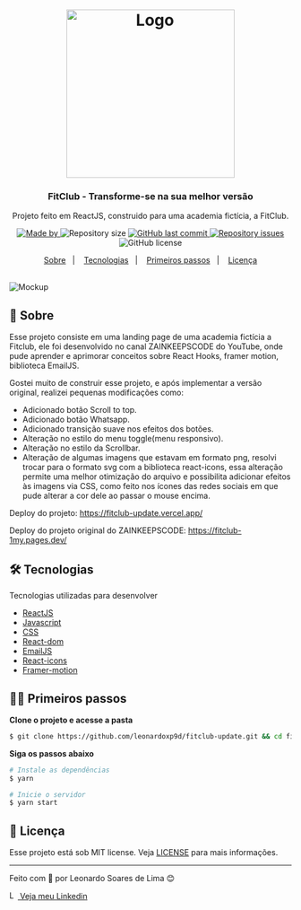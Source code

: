 <h1 align="center">
  <img alt="Logo" src="https://github.com/user-attachments/assets/a87d9cf6-2fd7-4b5e-a239-fd6f2c25fd22" width="300px">
</h1>

<h3 align="center">
  FitClub - Transforme-se na sua melhor versão
</h3>

<p align="center">
  Projeto feito em ReactJS, construido para uma academia fictícia, a FitClub.
</p>

<p align="center">
  <a href="https://www.linkedin.com/in/leonardo-sl/" target="_blank" rel="noopener noreferrer">
    <img alt="Made by" src="https://img.shields.io/badge/made%20by-Leonardo Soares de Lima-%23F48915">
  </a>

  <img alt="Repository size" src="https://img.shields.io/github/repo-size/leonardoxp9d/fitclub-update?color=%23F48915">

  <a href="https://github.com/leonardoxp9d/fitclub-update/commits/master">
    <img alt="GitHub last commit" src="https://img.shields.io/github/last-commit/leonardoxp9d/fitclub-update?color=%23F48915">
  </a>

  <a href="https://github.com/leonardoxp9d/fitclub-update/issues">
    <img alt="Repository issues" src="https://img.shields.io/github/issues/leonardoxp9d/fitclub-update?color=%23F48915">
  </a>
  
  <img alt="GitHub license" src="https://img.shields.io/github/license/leonardoxp9d/fitclub-update?color=F48915">
</p>

<p align="center">
  <a href="#-sobre">Sobre</a>&nbsp;&nbsp;&nbsp;|&nbsp;&nbsp;&nbsp;
  <a href="#%EF%B8%8F-tecnologias">Tecnologias</a>&nbsp;&nbsp;&nbsp;|&nbsp;&nbsp;&nbsp;
  <a href="#%EF%B8%8F-primeiros-passos">Primeiros passos</a>&nbsp;&nbsp;&nbsp;|&nbsp;&nbsp;&nbsp;
  <a href="#-licença">Licença</a>
</p>

</br>

<img alt="Mockup" src="https://github.com/user-attachments/assets/2078a312-67b9-4002-91e0-502c0b159730">

## 🚀 Sobre
Esse projeto consiste em uma landing page de uma academia fictícia a Fitclub, ele foi desenvolvido no canal ZAINKEEPSCODE do YouTube, onde pude aprender e aprimorar conceitos sobre React Hooks, framer motion, biblioteca EmailJS.

Gostei muito de construir esse projeto, e após implementar a versão original, realizei pequenas modificações como: 

- Adicionado botão Scroll to top.
- Adicionado botão Whatsapp.
- Adicionado transição suave nos efeitos dos botões.
- Alteração no estilo do menu toggle(menu responsivo).
- Alteração no estilo da Scrollbar.
- Alteração de algumas imagens que estavam em formato png, resolvi trocar para o formato svg com a biblioteca react-icons, essa alteração permite uma melhor otimização do arquivo e possibilita adicionar efeitos às imagens via CSS, como feito nos ícones das redes sociais em que pude alterar a cor dele ao passar o mouse encima.

Deploy do projeto: https://fitclub-update.vercel.app/

Deploy do projeto original do ZAINKEEPSCODE: https://fitclub-1my.pages.dev/

## 🛠️ Tecnologias

Tecnologias utilizadas para desenvolver
- [ReactJS](https://reactjs.org/)
- [Javascript](https://www.javascript.com/)
- [CSS](https://www.w3.org/Style/CSS/Overview.en.html)
- [React-dom](https://www.npmjs.com/package/react-dom)
- [EmailJS](https://www.emailjs.com/)
- [React-icons](https://react-icons.github.io/react-icons/)
- [Framer-motion](https://www.framer.com/motion/)
 
## 🏃‍♂️ Primeiros passos

**Clone o projeto e acesse a pasta**

```bash
$ git clone https://github.com/leonardoxp9d/fitclub-update.git && cd fitclub-update
```

**Siga os passos abaixo**

```bash
# Instale as dependências
$ yarn

# Inicie o servidor
$ yarn start
```

## 📝 Licença

Esse projeto está sob MIT license. Veja [LICENSE](LICENSE) para mais informações.
<!--
This project is licensed under the MIT License - see the [LICENSE](LICENSE) file for details.
-->
---
Feito com 💜 por Leonardo Soares de Lima 😊

<a href="https://www.linkedin.com/in/leonardo-sl/" target="_blank" rel="noopener noreferrer">
  <img alt="Logo" src="https://cdn-icons-png.flaticon.com/512/174/174857.png" width="15px"> 
   Veja meu Linkedin
</a>
